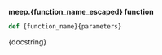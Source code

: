 
<a id="{function_name}"></a>
**meep.{function_name_escaped} function**

```python
def {function_name}{parameters}
```

{docstring}

